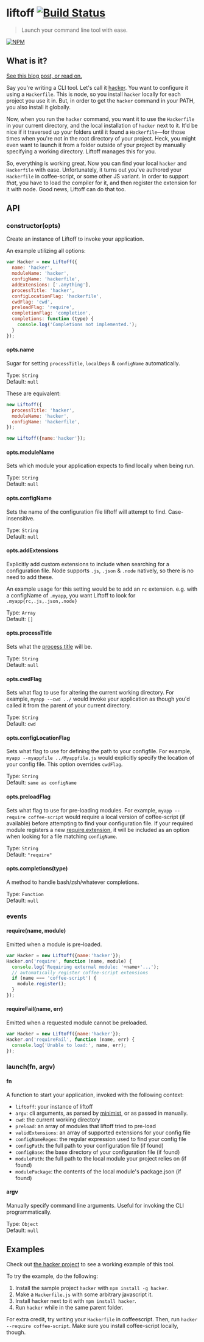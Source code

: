 # liftoff [![Build Status](https://secure.travis-ci.org/tkellen/node-liftoff.png)](http://travis-ci.org/tkellen/node-liftoff)
> Launch your command line tool with ease.

[![NPM](https://nodei.co/npm/liftoff.png)](https://nodei.co/npm/liftoff/)

## What is it?
[See this blog post, or read on.](http://weblog.bocoup.com/building-command-line-tools-in-node-with-liftoff/)

Say you're writing a CLI tool.  Let's call it [hacker](http://github.com/tkellen/node-hacker).  You want to configure it using a `Hackerfile`.  This is node, so you install `hacker` locally for each project you use it in.  But, in order to get the `hacker` command in your PATH, you also install it globally.

Now, when you run the `hacker` command, you want it to use the `Hackerfile` in your current directory, and the local installation of `hacker` next to it.  It'd be nice if it traversed up your folders until it found a `Hackerfile`&mdash;for those times when you're not in the root directory of your project.  Heck, you might even want to launch it from a folder outside of your project by manually specifying a working directory.  Liftoff manages this for you.

So, everything is working great.  Now you can find your local `hacker` and `Hackerfile` with ease.  Unfortunately, it turns out you've authored your `Hackerfile` in coffee-script, or some other JS variant.  In order to support *that*, you have to load the compiler for it, and then register the extension for it with node.  Good news, Liftoff can do that too.

## API

### constructor(opts)

Create an instance of Liftoff to invoke your application.

An example utilizing all options:
```js
var Hacker = new Liftoff({
  name: 'hacker',
  moduleName: 'hacker',
  configName: 'hackerfile',
  addExtensions: ['.anything'],
  processTitle: 'hacker',
  configLocationFlag: 'hackerfile',
  cwdFlag: 'cwd',
  preloadFlag: 'require',
  completionFlag: 'completion',
  completions: function (type) {
    console.log('Completions not implemented.');
  }
});
```

#### opts.name

Sugar for setting `processTitle`, `localDeps` &amp; `configName` automatically.

Type: `String`  
Default: `null`

These are equivalent:
```js
new Liftoff({
  processTitle: 'hacker',
  moduleName: 'hacker',
  configName: 'hackerfile',
});
```
```js
new Liftoff({name:'hacker'});
```

#### opts.moduleName

Sets which module your application expects to find locally when being run.

Type: `String`  
Default: `null`

#### opts.configName

Sets the name of the configuration file liftoff will attempt to find.  Case-insensitive.

Type: `String`  
Default: `null`

#### opts.addExtensions

Explicitly add custom extensions to include when searching for a configuration file.  Node supports `.js`, `.json` & `.node` natively, so there is no need to add these.

An example usage for this setting would be to add an `rc` extension.  e.g. with a configName of `.myapp`, you want Liftoff to look for `.myapp{rc,.js,.json,.node}`

Type: `Array`  
Default: `[]`  

#### opts.processTitle

Sets what the [process title](http://nodejs.org/api/process.html#process_process_title) will be.

Type: `String`  
Default: `null`

#### opts.cwdFlag

Sets what flag to use for altering the current working directory.  For example, `myapp --cwd ../` would invoke your application as though you'd called it from the parent of your current directory.

Type: `String`  
Default: `cwd`

#### opts.configLocationFlag

Sets what flag to use for defining the path to your configfile.  For example, `myapp --myappfile ../Myappfile.js` would explicitly specify the location of your config file.  This option overrides `cwdFlag`.

Type: `String`  
Default: `same as configName`

#### opts.preloadFlag

Sets what flag to use for pre-loading modules.  For example, `myapp --require coffee-script` would require a local version of coffee-script (if available) before attempting to find your configuration file.  If your required module registers a new
[require.extension](http://nodejs.org/api/globals.html#globals_require_extensions), it will be included as an option when looking for a file matching `configName`.

Type: `String`  
Default: `"require"`

#### opts.completions(type)

A method to handle bash/zsh/whatever completions.

Type: `Function`  
Default: `null`

### events

#### require(name, module)

Emitted when a module is pre-loaded.

```js
var Hacker = new Liftoff({name:'hacker'});
Hacker.on('require', function (name, module) {
  console.log('Requiring external module: '+name+'...');
  // automatically register coffee-script extensions
  if (name === 'coffee-script') {
    module.register();
  }
});
```

#### requireFail(name, err)

Emitted when a requested module cannot be preloaded.

```js
var Hacker = new Liftoff({name:'hacker'});
Hacker.on('requireFail', function (name, err) {
  console.log('Unable to load:', name, err);
});
```

### launch(fn, argv)

#### fn

A function to start your application, invoked with the following context:

- `liftoff`: your instance of liftoff
- `argv`: cli arguments, as parsed by [minimist](https://npmjs.org/package/minimist), or as passed in manually.
- `cwd`: the current working directory
- `preload`: an array of modules that liftoff tried to pre-load
- `validExtensions`: an array of supported extensions for your config file
- `configNameRegex`: the regular expression used to find your config file
- `configPath`: the full path to your configuration file (if found)
- `configBase`: the base directory of your configuration file (if found)
- `modulePath`: the full path to the local module your project relies on (if found)
- `modulePackage`: the contents of the local module's package.json (if found)

#### argv
Manually specify command line arguments.  Useful for invoking the CLI programmatically.

Type: `Object`  
Default: `null`

## Examples
Check out [the hacker project](https://github.com/tkellen/node-hacker/blob/master/bin/hacker.js) to see a working example of this tool.

To try the example, do the following:

1. Install the sample project `hacker` with `npm install -g hacker`.
2. Make a `Hackerfile.js` with some arbitrary javascript it.
3. Install hacker next to it with `npm install hacker`.
3. Run `hacker` while in the same parent folder.

For extra credit, try writing your `Hackerfile` in coffeescript.  Then, run `hacker --require coffee-script`.  Make sure you install coffee-script locally, though.
